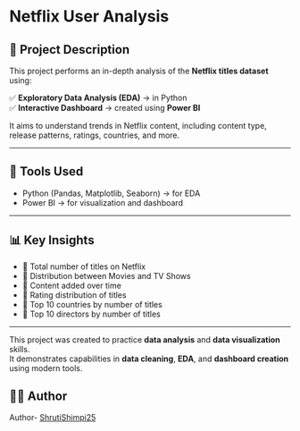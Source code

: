 # Netflix User Analysis

## 📌 Project Description

This project performs an in-depth analysis of the **Netflix titles dataset** using:

✅ **Exploratory Data Analysis (EDA)** → in Python  
✅ **Interactive Dashboard** → created using **Power BI**  

It aims to understand trends in Netflix content, including content type, release patterns, ratings, countries, and more.

---

## 🚀 Tools Used

- Python (Pandas, Matplotlib, Seaborn) → for EDA
- Power BI → for visualization and dashboard

---

## 📊 Key Insights

- 📌 Total number of titles on Netflix  
- 📌 Distribution between Movies and TV Shows  
- 📌 Content added over time  
- 📌 Rating distribution of titles  
- 📌 Top 10 countries by number of titles  
- 📌 Top 10 directors by number of titles  
---
This project was created to practice **data analysis** and **data visualization** skills.  
It demonstrates capabilities in **data cleaning**, **EDA**, and **dashboard creation** using modern tools.

## 👩‍💻 Author

Author- [ShrutiShimpi25](https://github.com/ShrutiShimpi25)
